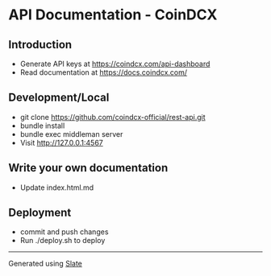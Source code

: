 # API Documentation - CoinDCX

## Introduction
- Generate API keys at https://coindcx.com/api-dashboard
- Read documentation at https://docs.coindcx.com/

## Development/Local
- git clone https://github.com/coindcx-official/rest-api.git
- bundle install
- bundle exec middleman server
- Visit http://127.0.0.1:4567


## Write your own documentation
- Update index.html.md


## Deployment
- commit and push changes
- Run ./deploy.sh to deploy
---

Generated using [Slate](https://github.com/slatedocs/slate)
